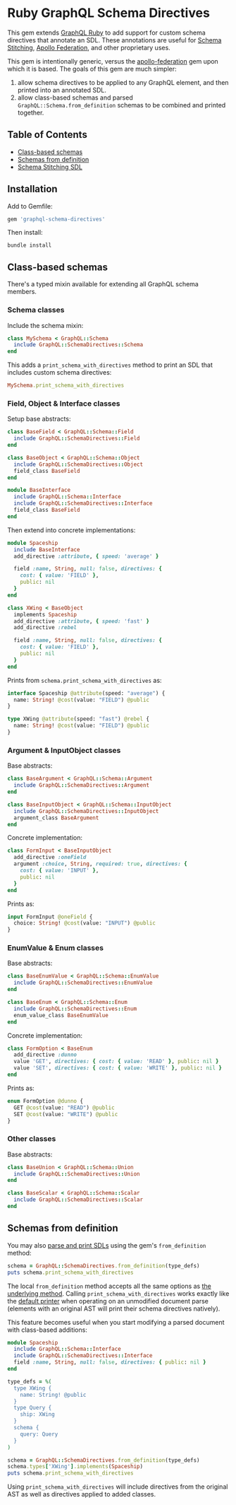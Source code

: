# Ruby GraphQL Schema Directives

This gem extends [GraphQL Ruby](http://graphql-ruby.org/) to add support for custom schema directives that annotate an SDL. These annotations are useful for [Schema Stitching](https://www.graphql-tools.com/docs/stitch-directives-sdl), [Apollo Federation](https://www.apollographql.com/docs/federation/), and other proprietary uses.

This gem is intentionally generic, versus the [apollo-federation](https://github.com/Gusto/apollo-federation-ruby) gem upon which it is based. The goals of this gem are much simpler:

1. allow schema directives to be applied to any GraphQL element, and then printed into an annotated SDL.
2. allow class-based schemas and parsed `GraphQL::Schema.from_definition` schemas to be combined and printed together.

## Table of Contents

- [Class-based schemas](#class-based-schemas)
- [Schemas from definition](#schemas-from-definition)
- [Schema Stitching SDL](#schema-stitching-sdl)

## Installation

Add to Gemfile:

```ruby
gem 'graphql-schema-directives'
```

Then install:

```shell
bundle install
```

## Class-based schemas

There's a typed mixin available for extending all GraphQL schema members.

### Schema classes

Include the schema mixin:

```ruby
class MySchema < GraphQL::Schema
  include GraphQL::SchemaDirectives::Schema
end
```

This adds a `print_schema_with_directives` method to print an SDL that includes custom schema directives:

```ruby
MySchema.print_schema_with_directives
```

### Field, Object &amp; Interface classes

Setup base abstracts:

```ruby
class BaseField < GraphQL::Schema::Field
  include GraphQL::SchemaDirectives::Field
end

class BaseObject < GraphQL::Schema::Object
  include GraphQL::SchemaDirectives::Object
  field_class BaseField
end

module BaseInterface
  include GraphQL::Schema::Interface
  include GraphQL::SchemaDirectives::Interface
  field_class BaseField
end
```

Then extend into concrete implementations:

```ruby
module Spaceship
  include BaseInterface
  add_directive :attribute, { speed: 'average' }

  field :name, String, null: false, directives: {
    cost: { value: 'FIELD' },
    public: nil
  }
end

class XWing < BaseObject
  implements Spaceship
  add_directive :attribute, { speed: 'fast' }
  add_directive :rebel

  field :name, String, null: false, directives: {
    cost: { value: 'FIELD' },
    public: nil
  }
end
```

Prints from `schema.print_schema_with_directives` as:

```graphql
interface Spaceship @attribute(speed: "average") {
  name: String! @cost(value: "FIELD") @public
}

type XWing @attribute(speed: "fast") @rebel {
  name: String! @cost(value: "FIELD") @public
}
```

### Argument &amp; InputObject classes

Base abstracts:

```ruby
class BaseArgument < GraphQL::Schema::Argument
  include GraphQL::SchemaDirectives::Argument
end

class BaseInputObject < GraphQL::Schema::InputObject
  include GraphQL::SchemaDirectives::InputObject
  argument_class BaseArgument
end
```

Concrete implementation:

```ruby
class FormInput < BaseInputObject
  add_directive :oneField
  argument :choice, String, required: true, directives: {
    cost: { value: 'INPUT' },
    public: nil
  }
end
```

Prints as:

```graphql
input FormInput @oneField {
  choice: String! @cost(value: "INPUT") @public
}
```

### EnumValue &amp; Enum classes

Base abstracts:

```ruby
class BaseEnumValue < GraphQL::Schema::EnumValue
  include GraphQL::SchemaDirectives::EnumValue
end

class BaseEnum < GraphQL::Schema::Enum
  include GraphQL::SchemaDirectives::Enum
  enum_value_class BaseEnumValue
end
```

Concrete implementation:

```ruby
class FormOption < BaseEnum
  add_directive :dunno
  value 'GET', directives: { cost: { value: 'READ' }, public: nil }
  value 'SET', directives: { cost: { value: 'WRITE' }, public: nil }
end
```

Prints as:

```graphql
enum FormOption @dunno {
  GET @cost(value: "READ") @public
  SET @cost(value: "WRITE") @public
}
```

### Other classes

Base abstracts:

```ruby
class BaseUnion < GraphQL::Schema::Union
  include GraphQL::SchemaDirectives::Union
end

class BaseScalar < GraphQL::Schema::Scalar
  include GraphQL::SchemaDirectives::Scalar
end
```

## Schemas from definition

You may also [parse and print SDLs](https://graphql-ruby.org/schema/sdl.html) using the gem's `from_definition` method:

```rb
schema = GraphQL::SchemaDirectives.from_definition(type_defs)
puts schema.print_schema_with_directives
```

The local `from_definition` method accepts all the same options as [the underlying method](https://graphql-ruby.org/api-doc/1.11.6/GraphQL/Schema#from_definition-class_method). Calling `print_schema_with_directives` works exactly like the [default printer](https://graphql-ruby.org/api-doc/1.11.6/GraphQL/Language/Printer.html#print-instance_method) when operating on an unmodified document parse (elements with an original AST will print their schema directives natively).

This feature becomes useful when you start modifying a parsed document with class-based additions:

```rb
module Spaceship
  include GraphQL::Schema::Interface
  include GraphQL::SchemaDirectives::Interface
  field :name, String, null: false, directives: { public: nil }
end

type_defs = %(
  type XWing {
    name: String! @public
  }
  type Query {
    ship: XWing
  }
  schema {
    query: Query
  }
)

schema = GraphQL::SchemaDirectives.from_definition(type_defs)
schema.types['XWing'].implements(Spaceship)
puts schema.print_schema_with_directives
```

Using `print_schema_with_directives` will include directives from the original AST as well as directives applied to added classes.
